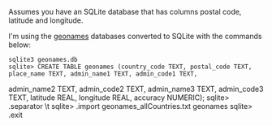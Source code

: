 
Assumes you have an SQLite database that has columns postal code, latitude and longitude.

I'm using the [geonames](http://download.geonames.org/export/zip/) databases converted to SQLite with the commands
below:

    sqlite3 geonames.db
    sqlite> CREATE TABLE geonames (country_code TEXT, postal_code TEXT, place_name TEXT, admin_name1 TEXT, admin_code1 TEXT,
admin_name2 TEXT, admin_code2 TEXT, admin_name3 TEXT, admin_code3 TEXT, latitude REAL, longitude REAL, accuracy
NUMERIC);
    sqlite> .separator \t
    sqlite> .import geonames_allCountries.txt geonames
    sqlite> .exit
